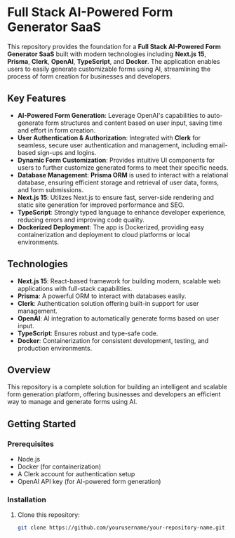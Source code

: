 # Full Stack AI-Powered Form Generator SaaS

This repository provides the foundation for a **Full Stack AI-Powered Form Generator SaaS** built with modern technologies including **Next.js 15**, **Prisma**, **Clerk**, **OpenAI**, **TypeScript**, and **Docker**. The application enables users to easily generate customizable forms using AI, streamlining the process of form creation for businesses and developers.

## Key Features

- **AI-Powered Form Generation**: Leverage OpenAI's capabilities to auto-generate form structures and content based on user input, saving time and effort in form creation.
- **User Authentication & Authorization**: Integrated with **Clerk** for seamless, secure user authentication and management, including email-based sign-ups and logins.
- **Dynamic Form Customization**: Provides intuitive UI components for users to further customize generated forms to meet their specific needs.
- **Database Management**: **Prisma ORM** is used to interact with a relational database, ensuring efficient storage and retrieval of user data, forms, and form submissions.
- **Next.js 15**: Utilizes Next.js to ensure fast, server-side rendering and static site generation for improved performance and SEO.
- **TypeScript**: Strongly typed language to enhance developer experience, reducing errors and improving code quality.
- **Dockerized Deployment**: The app is Dockerized, providing easy containerization and deployment to cloud platforms or local environments.

## Technologies

- **Next.js 15**: React-based framework for building modern, scalable web applications with full-stack capabilities.
- **Prisma**: A powerful ORM to interact with databases easily.
- **Clerk**: Authentication solution offering built-in support for user management.
- **OpenAI**: AI integration to automatically generate forms based on user input.
- **TypeScript**: Ensures robust and type-safe code.
- **Docker**: Containerization for consistent development, testing, and production environments.

## Overview

This repository is a complete solution for building an intelligent and scalable form generation platform, offering businesses and developers an efficient way to manage and generate forms using AI.

## Getting Started

### Prerequisites

- Node.js
- Docker (for containerization)
- A Clerk account for authentication setup
- OpenAI API key (for AI-powered form generation)

### Installation

1. Clone this repository:
   ```bash
   git clone https://github.com/yourusername/your-repository-name.git
